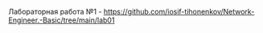 Лабораторная работа №1 - https://github.com/iosif-tihonenkov/Network-Engineer.-Basic/tree/main/lab01
